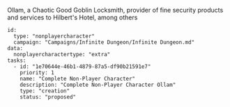 Ollam, a Chaotic Good Goblin Locksmith, provider of fine security products and services to Hilbert's Hotel, among others
```RpgManager4
id: 
  type: "nonplayercharacter"
  campaign: "Campaigns/Infinite Dungeon/Infinite Dungeon.md"
data: 
  nonplayercharactertype: "extra"
tasks: 
  - id: "1e70644e-46b1-4879-87a5-df90b21591e7"
    priority: 1
    name: "Complete Non-Player Character"
    description: "Complete Non-Player Character Ollam"
    type: "creation"
    status: "proposed"
```
